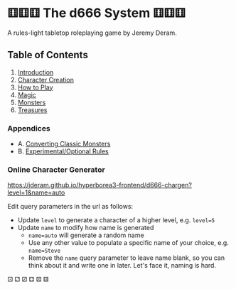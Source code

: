 # ⚅⚅⚅ The d666 System ⚅⚅⚅
A rules-light tabletop roleplaying game by Jeremy Deram.

## Table of Contents
1. [Introduction](01_introduction.md)
2. [Character Creation](02_character_creation.md)
3. [How to Play](03_how_to_play.md)
4. [Magic](04_magic.md)
5. [Monsters](05_monsters.md)
6. [Treasures](06_treasures.md)

### Appendices
- A. [Converting Classic Monsters](appendix_a_converting_monsters.md)
- B. [Experimental/Optional Rules](appendix_b_experimental_optional_rules.md)

### Online Character Generator
https://jderam.github.io/hyperborea3-frontend/d666-chargen?level=1&name=auto

Edit query parameters in the url as follows:
- Update `level` to generate a character of a higher level, e.g. `level=5`
- Update `name` to modify how name is generated
  - `name=auto` will generate a random name
  - Use any other value to populate a specific name of your choice, e.g. `name=Steve`
  - Remove the `name` query parameter to leave name blank, so you can think about it and write one in later. Let's face it, naming is hard.


⚀ ⚁ ⚂ ⚃ ⚄ ⚅
